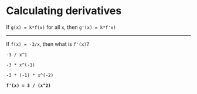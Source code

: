 # Calculating derivatives

If `g(x) = k*f(x)` for all `x`, then `g'(x) = k*f'x)`

***

If `f(x) = -3/x`, then what is `f'(x)`?

`-3 / x^1`

`-3 * x^(-1)`

`-3 * (-1) * x^(-2)`

**`f'(x) = 3 / (x^2)`**
